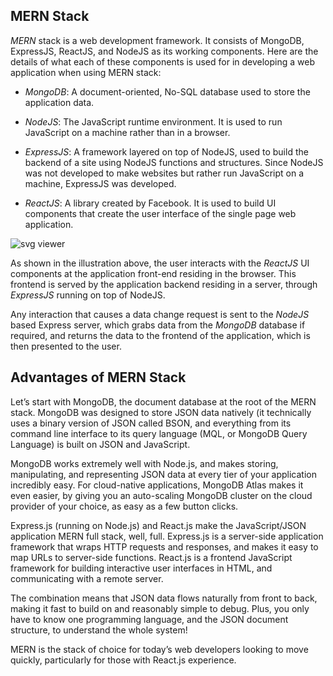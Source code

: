 ## MERN Stack

*MERN*  stack is a web development framework. It consists of MongoDB, ExpressJS, ReactJS, and NodeJS as its working components. Here are the details of what each of these components is used for in developing a web application when using MERN stack:

-   *MongoDB*: A document-oriented, No-SQL database used to store the application data.
    
-   *NodeJS*: The JavaScript runtime environment. It is used to run JavaScript on a machine rather than in a browser.
    
-   *ExpressJS*: A framework layered on top of NodeJS, used to build the backend of a site using NodeJS functions and structures. Since NodeJS was not developed to make websites but rather run JavaScript on a machine, ExpressJS was developed.
    
-   *ReactJS*: A library created by Facebook. It is used to build UI components that create the user interface of the single page web application.
    

![svg viewer](https://www.educative.io/api/edpresso/shot/5266982947520512/image/6392882854363136)

As shown in the illustration above, the user interacts with the  *ReactJS*  UI components at the application front-end residing in the browser. This frontend is served by the application backend residing in a server, through  *ExpressJS*  running on top of NodeJS.

Any interaction that causes a data change request is sent to the  *NodeJS*  based Express server, which grabs data from the  *MongoDB*  database if required, and returns the data to the frontend of the application, which is then presented to the user.

## Advantages of MERN Stack


Let’s start with MongoDB, the document database at the root of the MERN stack. MongoDB was designed to store JSON data natively (it technically uses a binary version of JSON called  BSON, and everything from its command line interface to its query language (MQL, or MongoDB Query Language) is built on JSON and JavaScript.

MongoDB works extremely well with Node.js, and makes storing, manipulating, and representing JSON data at every tier of your application incredibly easy. For cloud-native applications,  MongoDB Atlas makes it even easier, by giving you an auto-scaling MongoDB cluster on the cloud provider of your choice, as easy as a few button clicks.

Express.js (running on Node.js) and React.js make the JavaScript/JSON application MERN full stack, well, full. Express.js is a server-side application framework that wraps HTTP requests and responses, and makes it easy to map URLs to server-side functions. React.js is a frontend JavaScript framework for building interactive user interfaces in HTML, and communicating with a remote server.

The combination means that JSON data flows naturally from front to back, making it fast to build on and reasonably simple to debug. Plus, you only have to know one programming language, and the JSON document structure, to understand the whole system!

MERN is the stack of choice for today’s web developers looking to move quickly, particularly for those with React.js experience.